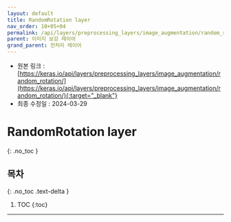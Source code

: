 ```yaml
---
layout: default
title: RandomRotation layer
nav_order: 10+05+04
permalink: /api/layers/preprocessing_layers/image_augmentation/random_rotation/
parent: 이미지 보강 레이어
grand_parent: 전처리 레이어
---
```


* 원본 링크 : [https://keras.io/api/layers/preprocessing_layers/image_augmentation/random_rotation/](https://keras.io/api/layers/preprocessing_layers/image_augmentation/random_rotation/){:target="_blank"}
* 최종 수정일 : 2024-03-29

# RandomRotation layer
{: .no_toc }

## 목차
{: .no_toc .text-delta }

1. TOC
{:toc}

---
